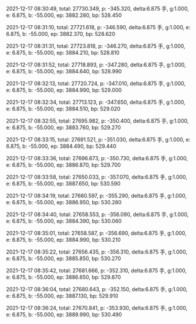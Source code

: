 2021-12-17 08:30:49, total: 27730.349, p: -345.320, delta:6.875 手, g:1.000, e: 6.875, b: -55.000, ep: 3882.280, bp: 528.450

2021-12-17 08:31:10, total: 27721.618, p: -346.590, delta:6.875 手, g:1.000, e: 6.875, b: -55.000, ep: 3882.370, bp: 528.620

2021-12-17 08:31:31, total: 27723.818, p: -346.270, delta:6.875 手, g:1.000, e: 6.875, b: -55.000, ep: 3884.210, bp: 528.810

2021-12-17 08:31:52, total: 27718.893, p: -347.280, delta:6.875 手, g:1.000, e: 6.875, b: -55.000, ep: 3884.640, bp: 528.990

2021-12-17 08:32:13, total: 27720.724, p: -347.010, delta:6.875 手, g:1.000, e: 6.875, b: -55.000, ep: 3884.990, bp: 529.000

2021-12-17 08:32:34, total: 27713.123, p: -347.650, delta:6.875 手, g:1.000, e: 6.875, b: -55.000, ep: 3884.510, bp: 529.020

2021-12-17 08:32:55, total: 27695.982, p: -350.400, delta:6.875 手, g:1.000, e: 6.875, b: -55.000, ep: 3883.760, bp: 529.270

2021-12-17 08:33:15, total: 27691.521, p: -351.030, delta:6.875 手, g:1.000, e: 6.875, b: -55.000, ep: 3884.490, bp: 529.440

2021-12-17 08:33:36, total: 27696.673, p: -350.730, delta:6.875 手, g:1.000, e: 6.875, b: -55.000, ep: 3886.870, bp: 529.700

2021-12-17 08:33:58, total: 27650.033, p: -357.070, delta:6.875 手, g:1.000, e: 6.875, b: -55.000, ep: 3887.650, bp: 530.590

2021-12-17 08:34:19, total: 27660.597, p: -355.290, delta:6.875 手, g:1.000, e: 6.875, b: -55.000, ep: 3886.950, bp: 530.280

2021-12-17 08:34:40, total: 27658.553, p: -356.090, delta:6.875 手, g:1.000, e: 6.875, b: -55.000, ep: 3884.390, bp: 530.060

2021-12-17 08:35:01, total: 27658.587, p: -356.690, delta:6.875 手, g:1.000, e: 6.875, b: -55.000, ep: 3884.990, bp: 530.210

2021-12-17 08:35:22, total: 27656.435, p: -356.310, delta:6.875 手, g:1.000, e: 6.875, b: -55.000, ep: 3885.850, bp: 530.270

2021-12-17 08:35:42, total: 27681.666, p: -352.310, delta:6.875 手, g:1.000, e: 6.875, b: -55.000, ep: 3886.650, bp: 529.870

2021-12-17 08:36:04, total: 27680.643, p: -352.150, delta:6.875 手, g:1.000, e: 6.875, b: -55.000, ep: 3887.130, bp: 529.910

2021-12-17 08:36:24, total: 27670.841, p: -353.930, delta:6.875 手, g:1.000, e: 6.875, b: -55.000, ep: 3889.990, bp: 530.490